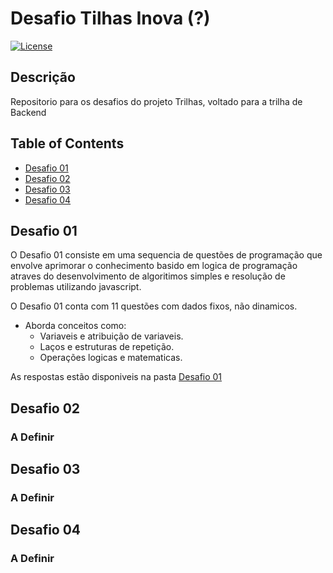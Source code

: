 # Desafio Tilhas Inova (?)

[![License](https://img.shields.io/badge/license-MIT-blue.svg)](LICENSE)

## Descrição

Repositorio para os desafios do projeto Trilhas, voltado para a trilha de Backend

## Table of Contents
- [Desafio 01](#desafio-01)
- [Desafio 02](#desafio-02)
- [Desafio 03](#desafio-03)
- [Desafio 04](#desafio-04)

## Desafio 01

O Desafio 01 consiste em uma sequencia de questões de programação que envolve aprimorar o conhecimento basido em logica de programação atraves do desenvolvimento de algoritimos simples e resolução de problemas utilizando javascript.

O Desafio 01 conta com 11 questões com dados fixos, não dinamicos.
* Aborda conceitos como:
    * Variaveis e atribuição de variaveis.
    * Laços e estruturas de repetição.
    * Operações logicas e matematicas.  

As respostas estão disponiveis na pasta [Desafio 01](https://github.com/stguten/desafio-trilhas-alura/tree/master/Desafio%2001)

## Desafio 02
### **A Definir**

## Desafio 03
### **A Definir**

## Desafio 04
### **A Definir**